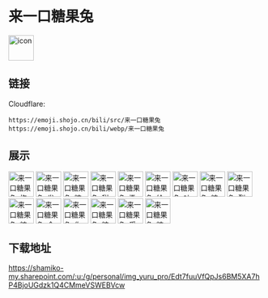 # 来一口糖果兔
<img src="https://emoji.shojo.cn/bili/src/来一口糖果兔/icon.png" width="50" height="50" alt="icon">

## 链接
Cloudflare:
```
https://emoji.shojo.cn/bili/src/来一口糖果兔
https://emoji.shojo.cn/bili/webp/来一口糖果兔
```
## 展示
<img src="https://emoji.shojo.cn/bili/src/来一口糖果兔/来一口糖果兔-抱大腿.png" width="50" height="50" alt="来一口糖果兔-抱大腿">
<img src="https://emoji.shojo.cn/bili/src/来一口糖果兔/来一口糖果兔-发糖.png" width="50" height="50" alt="来一口糖果兔-发糖">
<img src="https://emoji.shojo.cn/bili/src/来一口糖果兔/来一口糖果兔-糖葫芦串头.png" width="50" height="50" alt="来一口糖果兔-糖葫芦串头">
<img src="https://emoji.shojo.cn/bili/src/来一口糖果兔/来一口糖果兔-甜度爆表.png" width="50" height="50" alt="来一口糖果兔-甜度爆表">
<img src="https://emoji.shojo.cn/bili/src/来一口糖果兔/来一口糖果兔-撒糖.png" width="50" height="50" alt="来一口糖果兔-撒糖">
<img src="https://emoji.shojo.cn/bili/src/来一口糖果兔/来一口糖果兔-给你棒棒糖.png" width="50" height="50" alt="来一口糖果兔-给你棒棒糖">
<img src="https://emoji.shojo.cn/bili/src/来一口糖果兔/来一口糖果兔-吐彩虹.png" width="50" height="50" alt="来一口糖果兔-吐彩虹">
<img src="https://emoji.shojo.cn/bili/src/来一口糖果兔/来一口糖果兔-糖葫芦串中.png" width="50" height="50" alt="来一口糖果兔-糖葫芦串中">
<img src="https://emoji.shojo.cn/bili/src/来一口糖果兔/来一口糖果兔-裂开.png" width="50" height="50" alt="来一口糖果兔-裂开">
<img src="https://emoji.shojo.cn/bili/src/来一口糖果兔/来一口糖果兔-糖果雨1.png" width="50" height="50" alt="来一口糖果兔-糖果雨1">
<img src="https://emoji.shojo.cn/bili/src/来一口糖果兔/来一口糖果兔-全都给你.png" width="50" height="50" alt="来一口糖果兔-全都给你">
<img src="https://emoji.shojo.cn/bili/src/来一口糖果兔/来一口糖果兔-你真好.png" width="50" height="50" alt="来一口糖果兔-你真好">
<img src="https://emoji.shojo.cn/bili/src/来一口糖果兔/来一口糖果兔-糖葫芦串尾.png" width="50" height="50" alt="来一口糖果兔-糖葫芦串尾">
<img src="https://emoji.shojo.cn/bili/src/来一口糖果兔/来一口糖果兔-受伤.png" width="50" height="50" alt="来一口糖果兔-受伤">
<img src="https://emoji.shojo.cn/bili/src/来一口糖果兔/来一口糖果兔-糖果雨2.png" width="50" height="50" alt="来一口糖果兔-糖果雨2">

## 下载地址

https://shamiko-my.sharepoint.com/:u:/g/personal/img_yuru_pro/Edt7fuuVfQpJs6BM5XA7hP4BjoUGdzk1Q4CMmeVSWEBVcw